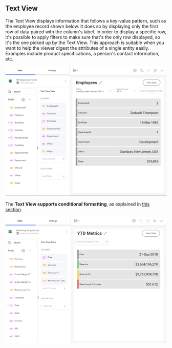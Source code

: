 ## Text View

The Text View displays information that follows a key-value pattern,
such as the employee record shown below. It does so by displaying
only the first row of data paired with the column's label. In order to
display a specific row, it's possible to apply filters to make sure
that's the only row displayed, so it's the one picked up by the Text
View. This approach is suitable when you want to help the viewer digest the attributes of a single entity easily. Examples include product
specifications, a person's contact information, etc.

<img src="images/text-view-visualization-editor.png" alt="Text View in the Visualization editor" class="responsive-img"/>

The **Text View supports conditional formatting**, as explained in [this section](~/en/data-visualizations/fields/conditional-formatting.md).

<img src="images/text-view-conditional-formatting.png" alt="TextViewConditionalFormatting\_All" class="responsive-img"/>
